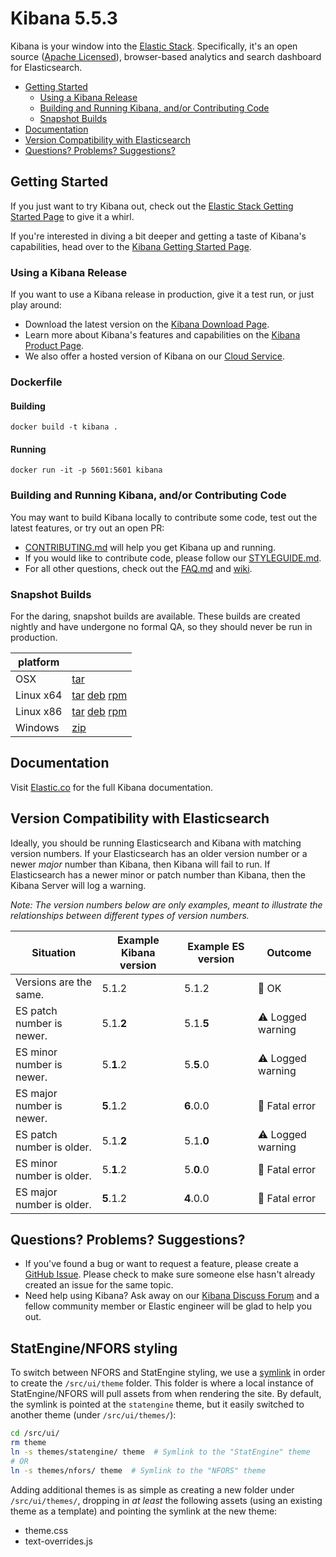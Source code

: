 # Kibana 5.5.3

Kibana is your window into the [Elastic Stack](https://www.elastic.co/products). Specifically, it's
an open source ([Apache Licensed](LICENSE.md)),
browser-based analytics and search dashboard for Elasticsearch.

- [Getting Started](#getting-started)
  - [Using a Kibana Release](#using-a-kibana-release)
  - [Building and Running Kibana, and/or Contributing Code](#building-and-running-kibana-andor-contributing-code)
  - [Snapshot Builds](#snapshot-builds)
- [Documentation](#documentation)
- [Version Compatibility with Elasticsearch](#version-compatibility-with-elasticsearch)
- [Questions? Problems? Suggestions?](#questions-problems-suggestions)

## Getting Started

If you just want to try Kibana out, check out the [Elastic Stack Getting Started Page](https://www.elastic.co/start) to give it a whirl.

If you're interested in diving a bit deeper and getting a taste of Kibana's capabilities, head over to the [Kibana Getting Started Page](https://www.elastic.co/guide/en/kibana/current/getting-started.html).

### Using a Kibana Release

If you want to use a Kibana release in production, give it a test run, or just play around:

- Download the latest version on the [Kibana Download Page](https://www.elastic.co/downloads/kibana).
- Learn more about Kibana's features and capabilities on the
[Kibana Product Page](https://www.elastic.co/products/kibana).
- We also offer a hosted version of Kibana on our
[Cloud Service](https://www.elastic.co/cloud/as-a-service).

### Dockerfile

#### Building
`docker build -t kibana .`

#### Running
`docker run -it -p 5601:5601 kibana`

### Building and Running Kibana, and/or Contributing Code

You may want to build Kibana locally to contribute some code, test out the latest features, or try
out an open PR:

- [CONTRIBUTING.md](CONTRIBUTING.md) will help you get Kibana up and running.
- If you would like to contribute code, please follow our [STYLEGUIDE.md](STYLEGUIDE.md).
- For all other questions, check out the [FAQ.md](FAQ.md) and
[wiki](https://github.com/elastic/kibana/wiki).

### Snapshot Builds

For the daring, snapshot builds are available. These builds are created nightly and have undergone no formal QA, so they should never be run in production.

| platform |  |
| --- | --- |
| OSX | [tar](https://snapshots.elastic.co/downloads/kibana/kibana-5.5.3-SNAPSHOT-darwin-x86_64.tar.gz) |
| Linux x64 | [tar](https://snapshots.elastic.co/downloads/kibana/kibana-5.5.3-SNAPSHOT-linux-x86_64.tar.gz) [deb](https://snapshots.elastic.co/downloads/kibana/kibana-5.5.3-SNAPSHOT-amd64.deb) [rpm](https://snapshots.elastic.co/downloads/kibana/kibana-5.5.3-SNAPSHOT-x86_64.rpm) |
| Linux x86 | [tar](https://snapshots.elastic.co/downloads/kibana/kibana-5.5.3-SNAPSHOT-linux-x86.tar.gz) [deb](https://snapshots.elastic.co/downloads/kibana/kibana-5.5.3-SNAPSHOT-i386.deb) [rpm](https://snapshots.elastic.co/downloads/kibana/kibana-5.5.3-SNAPSHOT-i686.rpm) |
| Windows | [zip](https://snapshots.elastic.co/downloads/kibana/kibana-5.5.3-SNAPSHOT-windows-x86.zip) |

## Documentation

Visit [Elastic.co](http://www.elastic.co/guide/en/kibana/current/index.html) for the full Kibana documentation.

## Version Compatibility with Elasticsearch

Ideally, you should be running Elasticsearch and Kibana with matching version numbers. If your Elasticsearch has an older version number or a newer _major_ number than Kibana, then Kibana will fail to run. If Elasticsearch has a newer minor or patch number than Kibana, then the Kibana Server will log a warning.

_Note: The version numbers below are only examples, meant to illustrate the relationships between different types of version numbers._

| Situation                 | Example Kibana version     | Example ES version | Outcome |
| ------------------------- | -------------------------- |------------------- | ------- |
| Versions are the same.    | 5.1.2                      | 5.1.2              | 💚 OK      |
| ES patch number is newer. | 5.1.__2__                  | 5.1.__5__          | ⚠️ Logged warning      |
| ES minor number is newer. | 5.__1__.2                  | 5.__5__.0          | ⚠️ Logged warning      |
| ES major number is newer. | __5__.1.2                  | __6__.0.0          | 🚫 Fatal error      |
| ES patch number is older. | 5.1.__2__                  | 5.1.__0__          | ⚠️ Logged warning      |
| ES minor number is older. | 5.__1__.2                  | 5.__0__.0          | 🚫 Fatal error      |
| ES major number is older. | __5__.1.2                  | __4__.0.0          | 🚫 Fatal error      |

## Questions? Problems? Suggestions?

- If you've found a bug or want to request a feature, please create a [GitHub Issue](https://github.com/elastic/kibana/issues/new).
Please check to make sure someone else hasn't already created an issue for the same topic.
- Need help using Kibana? Ask away on our [Kibana Discuss Forum](https://discuss.elastic.co/c/kibana) and a fellow community member or
Elastic engineer will be glad to help you out.

## StatEngine/NFORS styling

To switch between NFORS and StatEngine styling, we use a [symlink](https://kb.iu.edu/d/abbe) in order to create the `/src/ui/theme` folder.  This folder is where a local instance of StatEngine/NFORS will pull assets from when rendering the site.  By default, the symlink is pointed at the `statengine` theme, but it easily switched to another theme (under `/src/ui/themes/`):

```bash
cd /src/ui/
rm theme
ln -s themes/statengine/ theme  # Symlink to the "StatEngine" theme
# OR
ln -s themes/nfors/ theme  # Symlink to the "NFORS" theme
```

Adding additional themes is as simple as creating a new folder under `/src/ui/themes/`, dropping in _at least_ the following assets (using an existing theme as a template) and pointing the symlink at the new theme:

- theme.css
- text-overrides.js
